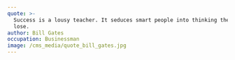 ```yaml
---
quote: >-
  Success is a lousy teacher. It seduces smart people into thinking they can't
  lose.
author: Bill Gates
occupation: Businessman
image: /cms_media/quote_bill_gates.jpg
---
```

